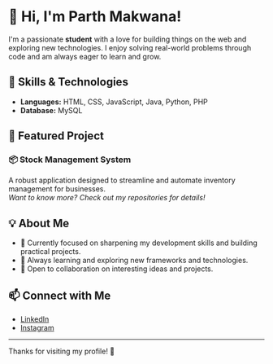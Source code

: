 # 👋 Hi, I'm Parth Makwana!

I'm a passionate **student** with a love for building things on the web and exploring new technologies. I enjoy solving real-world problems through code and am always eager to learn and grow.

## 🚀 Skills & Technologies

- **Languages:** HTML, CSS, JavaScript, Java, Python, PHP
- **Database:** MySQL

## 🌟 Featured Project

### 📦 Stock Management System
A robust application designed to streamline and automate inventory management for businesses.  
*Want to know more? Check out my repositories for details!*

## 💡 About Me

- 🔭 Currently focused on sharpening my development skills and building practical projects.
- 🌱 Always learning and exploring new frameworks and technologies.
- 🤝 Open to collaboration on interesting ideas and projects.

## 📫 Connect with Me

- [LinkedIn](https://www.linkedin.com/in/makvana-parth-061667292/)
- [Instagram](https://www.instagram.com/makw_parth/)

---

Thanks for visiting my profile! 🚀
